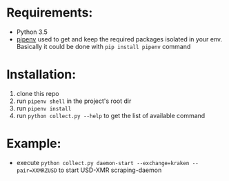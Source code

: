 # Requirements:
- Python 3.5
- [pipenv](https://docs.pipenv.org/) used to get and keep the required packages isolated in your env.
Basically it could be done with `pip install pipenv` command
# Installation:
1. clone this repo
2. run `pipenv shell` in the project's root dir
3. run `pipenv install`
4. run `python collect.py --help` to get the list of available command

# Example:
- execute `python collect.py daemon-start --exchange=kraken --pair=XXMRZUSD` to start USD-XMR scraping-daemon
